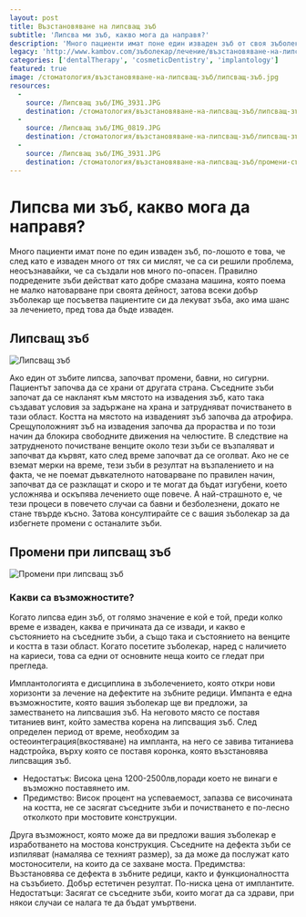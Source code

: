 ```yaml
---
layout: post
title: Възстановяване на липсващ зъб
subtitle: 'Липсва ми зъб, какво мога да направя?'
description: 'Много пациенти имат поне един изваден зъб от своя зъболекар, и си мислят, че изваждайки го са си решили проблема, но въсъщност те не знаят, че с изваждането на зъба са създали нов много по опасен.'
legacy: 'http://www.kambov.com/зъболекар/лечение/възстановяване-на-липсващ-зъб.html'
categories: ['dentalTherapy', 'cosmeticDentistry', 'implantology']
featured: true
image: /стоматология/възстановяване-на-липсващ-зъб/липсващ-зъб.jpg
resources:
  -
    source: /Липсващ зъб/IMG_3931.JPG
    destination: /стоматология/възстановяване-на-липсващ-зъб/липсващ-зъб.jpg
  -
    source: /Липсващ зъб/IMG_0819.JPG
    destination: /стоматология/възстановяване-на-липсващ-зъб/липсващ-зъб-в-устата.jpg
  -
    source: /Липсващ зъб/IMG_3931.JPG
    destination: /стоматология/възстановяване-на-липсващ-зъб/промени-съпътсващи-липсващ-зъб.jpg
---
```

# Липсва ми зъб, какво мога да направя?

Mного пациенти имат поне по един изваден зъб, по-лошото е това, че след като е изваден много от тях си мислят, че са си решили проблема, неосъзнавайки, че са създали нов много по-опасен. Правилно подредените зъби действат като добре смазана машина, която поема не малко натоварване при своята дейност, затова всеки добър зъболекар ще посъветва пациентите си да лекуват зъба, ако има шанс за лечението, пред това да бъде изваден. 

## Липсващ зъб
![Липсващ зъб](възстановяване-на-липсващ-зъб/липсващ-зъб-в-устата.jpg)

Ако един от зъбите липсва, започват промени, бавни, но сигурни. Пациентът започва да се храни от другата страна. Съседните зъби започат да се накланят към мястото на извадения зъб, като така създават условия за задържане на храна и затрудняват почистването в тази област. Костта на мястото на изваденият зъб започва да атрофира. Срещуположният зъб на извадения започва да прораства и по този начин да блокира свободните движения на челюстите. В следствие на затрудненото почистване венците около тези зъби се възпаляват и започват да кървят, като след време започват да се оголват. Ако не се вземат мерки на време, тези зъби в резултат на възпалението и на факта, че не поемат дъвкателното натоварване по правилен начин, започват да се разклащат и скоро и те могат да бъдат изгубени, което усложнява и оскъпява лечението още повече. А най-страшното е, че тези процеси в повечето случаи са бавни и безболезнени, докато не стане твърде късно. Затова консултирайте се с вашия зъболекар за да избегнете промени с останалите зъби. 

## Промени при липсващ зъб
![Промени при липсващ зъб](възстановяване-на-липсващ-зъб/промени-съпътсващи-липсващ-зъб.jpg)

### Какви са възможностите?

Когато липсва един зъб, от голямо значение е кой е той, преди колко време е изваден, каква е причината да се извади, и какво е състоянието на съседните зъби, а също така и състоянието на венците и костта в тази област. Когато посетите зъболекар, наред с наличието на кариеси, това са едни от основните неща които се гледат при прегледа.

Имплантологията е дисциплина в зъболечението, която откри нови хоризонти за лечение на дефектите на зъбните редици. Импанта е една възможностите, която вашия зъболекар ще ви предложи, за заместването на липсвашия зъб. На неговото място се поставя титаниев винт, който замества корена на липсващия зъб. След определен период от време, необходим за остеоинтеграция(вкостяване) на импланта, на него се завива титаниева надстройка, върху която се поставя коронка, която възстановява липсващия зъб. 

- Недостатък: Висока цена 1200-2500лв,поради което не винаги е възможно поставянето им. 
- Предимство: Висок процент на успеваемост, запазва се височината на костта, не се засягат съседните зъби и почистването е по-лесно отколкото при мостовите конструкции.

Друга възможност, която може да ви предложи вашия зъболекар е изработването на мостова конструкция. Съседните на дефекта зъби се изпиляват (намалява се техният размер), за да може да послужат като мостоносители, на които да се захване моста. Предимства: Възстановява се дефекта в зъбните редици, както и функционалността на съзъбието. Добър естетичен резултат. По-ниска цена от имплантите. Недостатъци: Засягат се съседните зъби, които могат да са здрави, при някои случаи се налага те да бъдат умъртвени.
